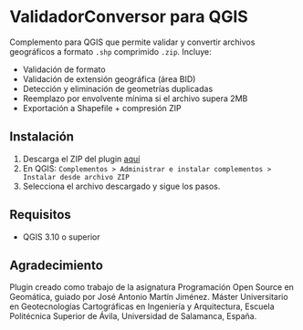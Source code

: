 # ValidadorConversor para QGIS

Complemento para QGIS que permite validar y convertir archivos geográficos a formato `.shp` comprimido `.zip`. Incluye:

- Validación de formato
- Validación de extensión geográfica (área BID)
- Detección y eliminación de geometrías duplicadas
- Reemplazo por envolvente mínima si el archivo supera 2MB
- Exportación a Shapefile + compresión ZIP

## Instalación

1. Descarga el ZIP del plugin [aquí](https://github.com/andriusmv/validador-conversor/archive/refs/heads/master.zip)
2. En QGIS: `Complementos > Administrar e instalar complementos > Instalar desde archivo ZIP`
3. Selecciona el archivo descargado y sigue los pasos.

## Requisitos

- QGIS 3.10 o superior

## Agradecimiento

Plugin creado como trabajo de la asignatura Programación Open Source en Geomática, guiado por José Antonio Martín Jiménez. Máster Universitario en Geotecnologías Cartográficas en Ingeniería y Arquitectura, Escuela Politécnica Superior de Ávila, Universidad de Salamanca, España.
